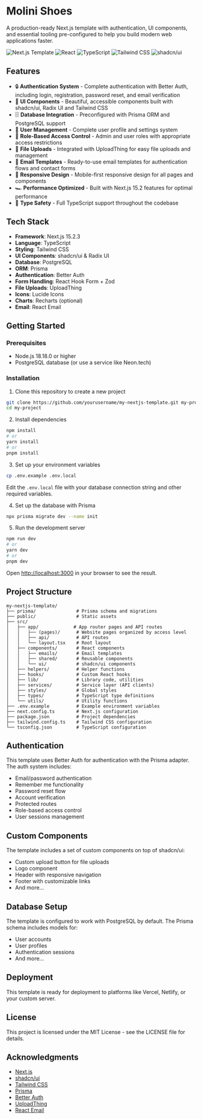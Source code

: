 # Molini Shoes

A production-ready Next.js template with authentication, UI components, and essential tooling pre-configured to help you build modern web applications faster.

![Next.js Template](https://img.shields.io/badge/Next.js-15.2.3-black)
![React](https://img.shields.io/badge/React-18.3.1-blue)
![TypeScript](https://img.shields.io/badge/TypeScript-5.x-blue)
![Tailwind CSS](https://img.shields.io/badge/Tailwind-3.4.1-38bdf8)
![shadcn/ui](https://img.shields.io/badge/shadcn/ui-latest-black)

## Features

- 🔒 **Authentication System** - Complete authentication with Better Auth, including login, registration, password reset, and email verification
- 🎨 **UI Components** - Beautiful, accessible components built with shadcn/ui, Radix UI and Tailwind CSS
- 🗄️ **Database Integration** - Preconfigured with Prisma ORM and PostgreSQL support
- 👤 **User Management** - Complete user profile and settings system
- 🔐 **Role-Based Access Control** - Admin and user roles with appropriate access restrictions
- 📁 **File Uploads** - Integrated with UploadThing for easy file uploads and management
- 📧 **Email Templates** - Ready-to-use email templates for authentication flows and contact forms
- 📱 **Responsive Design** - Mobile-first responsive design for all pages and components
- 🏎️ **Performance Optimized** - Built with Next.js 15.2 features for optimal performance
- 🧪 **Type Safety** - Full TypeScript support throughout the codebase

## Tech Stack

- **Framework**: Next.js 15.2.3
- **Language**: TypeScript
- **Styling**: Tailwind CSS
- **UI Components**: shadcn/ui & Radix UI
- **Database**: PostgreSQL
- **ORM**: Prisma
- **Authentication**: Better Auth
- **Form Handling**: React Hook Form + Zod
- **File Uploads**: UploadThing
- **Icons**: Lucide Icons
- **Charts**: Recharts (optional)
- **Email**: React Email

## Getting Started

### Prerequisites

- Node.js 18.18.0 or higher
- PostgreSQL database (or use a service like Neon.tech)

### Installation

1. Clone this repository to create a new project

```bash
git clone https://github.com/yourusername/my-nextjs-template.git my-project
cd my-project
```

2. Install dependencies

```bash
npm install
# or
yarn install
# or
pnpm install
```

3. Set up your environment variables

```bash
cp .env.example .env.local
```

Edit the `.env.local` file with your database connection string and other required variables.

4. Set up the database with Prisma

```bash
npx prisma migrate dev --name init
```

5. Run the development server

```bash
npm run dev
# or
yarn dev
# or
pnpm dev
```

Open [http://localhost:3000](http://localhost:3000) in your browser to see the result.

## Project Structure

```
my-nextjs-template/
├── prisma/               # Prisma schema and migrations
├── public/               # Static assets
├── src/
│   ├── app/             # App router pages and API routes
│   │   ├── (pages)/      # Website pages organized by access level
│   │   ├── api/          # API routes
│   │   └── layout.tsx    # Root layout
│   ├── components/       # React components
│   │   ├── emails/       # Email templates
│   │   ├── shared/       # Reusable components
│   │   └── ui/           # shadcn/ui components
│   ├── helpers/          # Helper functions
│   ├── hooks/            # Custom React hooks
│   ├── lib/              # Library code, utilities
│   ├── services/         # Service layer (API clients)
│   ├── styles/           # Global styles
│   ├── types/            # TypeScript type definitions
│   └── utils/            # Utility functions
├── .env.example          # Example environment variables
├── next.config.ts        # Next.js configuration
├── package.json          # Project dependencies
├── tailwind.config.ts    # Tailwind CSS configuration
└── tsconfig.json         # TypeScript configuration
```

## Authentication

This template uses Better Auth for authentication with the Prisma adapter. The auth system includes:

- Email/password authentication
- Remember me functionality
- Password reset flow
- Account verification
- Protected routes
- Role-based access control
- User sessions management

## Custom Components

The template includes a set of custom components on top of shadcn/ui:

- Custom upload button for file uploads
- Logo component
- Header with responsive navigation
- Footer with customizable links
- And more...

## Database Setup

The template is configured to work with PostgreSQL by default. The Prisma schema includes models for:

- User accounts
- User profiles
- Authentication sessions
- And more...

## Deployment

This template is ready for deployment to platforms like Vercel, Netlify, or your custom server.

## License

This project is licensed under the MIT License - see the LICENSE file for details.

## Acknowledgments

- [Next.js](https://nextjs.org/)
- [shadcn/ui](https://ui.shadcn.com/)
- [Tailwind CSS](https://tailwindcss.com/)
- [Prisma](https://www.prisma.io/)
- [Better Auth](https://better-auth.dev/)
- [UploadThing](https://uploadthing.com/)
- [React Email](https://react.email/)
